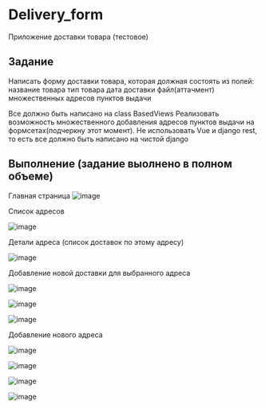 # Delivery_form
Приложение доставки товара (тестовое)

Задание
--------------------------

Написать форму доставки товара, которая должная состоять из полей: название товара тип товара дата доставки файл(аттачмент) множественных адресов пунктов выдачи

Все должно быть написано на class BasedViews Реализовать возможность множественного добавления адресов пунктов выдачи на формсетах(подчеркну этот момент). Не использовать Vue и django rest, то есть все должно быть написано на чистой django

Выполнение (задание выолнено в полном объеме)
--------------------------
Главная страница
![image](https://user-images.githubusercontent.com/68858558/173611619-0d9fd545-fae8-4e20-ba48-40be8c3952f0.png)

Список адресов

![image](https://user-images.githubusercontent.com/68858558/173611714-26819228-b6c3-43ac-bd60-c91bfb67cace.png)

Детали адреса (список доставок по этому адресу)

![image](https://user-images.githubusercontent.com/68858558/173611803-fbafc4e6-929b-48ae-bfae-228ad783b494.png)

Добавление новой доставки для выбранного адреса

![image](https://user-images.githubusercontent.com/68858558/173611975-eddbfabe-7120-482e-943e-cbd5d6c063d3.png)

![image](https://user-images.githubusercontent.com/68858558/173612017-7d4dc303-6b87-41a4-9cd6-8dc278621a33.png)

![image](https://user-images.githubusercontent.com/68858558/173612064-10d5030f-863d-4083-bc00-1d26682e7877.png)

Добавление нового адреса

![image](https://user-images.githubusercontent.com/68858558/173612385-de059a0f-e8e7-4b2a-8a9c-dfa788cd508a.png)

![image](https://user-images.githubusercontent.com/68858558/173612431-a947b8c1-ccf6-4af2-ac50-1c28feeba8ba.png)

![image](https://user-images.githubusercontent.com/68858558/173612455-8725d492-db04-46b3-9621-eef2ffaacc8c.png)

![image](https://user-images.githubusercontent.com/68858558/173612509-9ed8ea45-9a19-4335-8964-7ee3033c8e1e.png)


